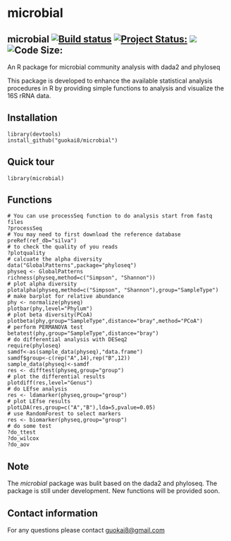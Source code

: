 # microbial
## microbial <a href="https://travis-ci.org/guokai8/microbial"><img src="https://travis-ci.org/guokai8/microbial.svg" alt="Build status"></a>  [![Project Status:](http://www.repostatus.org/badges/latest/active.svg)](http://www.repostatus.org/#active)  [![](https://img.shields.io/badge/devel%20version-0.0.10-green.svg)](https://github.com/guokai8/microbial)  ![Code Size:](https://img.shields.io/github/languages/code-size/guokai8/microbial)
An R package for microbial community analysis with dada2 and phyloseq

This package is developed to enhance the available statistical analysis procedures in R by providing simple functions to analysis and visualize the 16S rRNA data. 

## Installation
```
library(devtools)
install_github("guokai8/microbial")
``` 
## Quick tour
```{r} 
library(microbial)
```   
## Functions
```
# You can use processSeq function to do analysis start from fastq files
?processSeq
# You may need to first download the reference database
preRef(ref_db="silva")
# to check the quality of you reads
?plotquality
# calcuate the alpha diversity 
data("GlobalPatterns",package="phyloseq")
physeq <- GlobalPatterns
richness(physeq,method=c("Simpson", "Shannon"))
# plot alpha diversity
plotalpha(physeq,method=c("Simpson", "Shannon"),group="SampleType")
# make barplot for relative abundance
phy <- normalize(physeq)
plotbar(phy,level="Phylum")
# plot beta diversity(PCoA)
plotbeta(phy,group="SampleType",distance="bray",method="PCoA")
# perform PERMANOVA test
betatest(phy,group="SampleType",distance="bray")
# do differential analysis with DESeq2
require(phyloseq)
samdf<-as(sample_data(physeq),"data.frame")
samdf$group<-c(rep("A",14),rep("B",12))
sample_data(physeq)<-samdf
res <- difftest(physeq,group="group")
# plot the differential results
plotdiff(res,level="Genus")
# do LEfse analysis
res <- ldamarker(physeq,group="group")
# plot LEfse results
plotLDA(res,group=c("A","B"),lda=5,pvalue=0.05)
# use RandomForest to select markers
res <- biomarker(physeq,group="group")
# do some test
?do_ttest
?do_wilcox
?do_aov
```
## Note
The _microbial_ package was bulit based on the dada2 and  phyloseq. The package is still under development. New functions will be provided soon.

## Contact information

For any questions please contact guokai8@gmail.com
